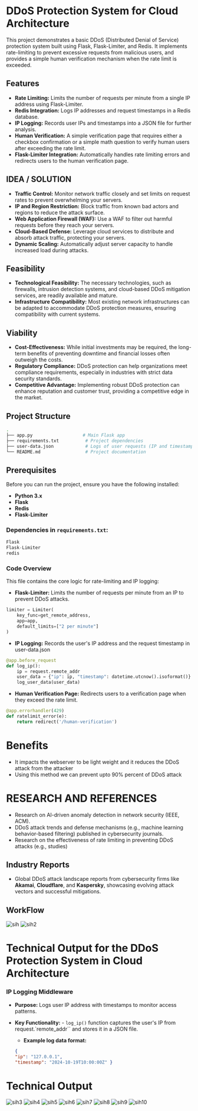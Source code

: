 # DDoS Protection System for Cloud Architecture

This project demonstrates a basic DDoS (Distributed Denial of Service) protection system built using Flask, Flask-Limiter, and Redis. It implements rate-limiting to prevent excessive requests from malicious users, and provides a simple human verification mechanism when the rate limit is exceeded.

## Features

- **Rate Limiting:** Limits the number of requests per minute from a single IP address using Flask-Limiter.
- **Redis Integration:** Logs IP addresses and request timestamps in a Redis database.
- **IP Logging:** Records user IPs and timestamps into a JSON file for further analysis.
- **Human Verification:** A simple verification page that requires either a checkbox confirmation or a simple math question to verify human users after exceeding the rate limit.
- **Flask-Limiter Integration:** Automatically handles rate limiting errors and redirects users to the human verification page.
## IDEA / SOLUTION

- **Traffic Control:** Monitor network traffic closely and set limits on request rates to prevent overwhelming your servers.
- **IP and Region Restriction:** Block traffic from known bad actors and regions to reduce the attack surface.
- **Web Application Firewall (WAF):** Use a WAF to filter out harmful requests before they reach your servers.
- **Cloud-Based Defense:** Leverage cloud services to distribute and absorb attack traffic, protecting your servers.
- **Dynamic Scaling:** Automatically adjust server capacity to handle increased load during attacks.

## Feasibility
- **Technological Feasibility:** The necessary technologies, such as firewalls, intrusion detection systems, and cloud-based DDoS mitigation services, are readily available and mature.
- **Infrastructure Compatibility:** Most existing network infrastructures can be adapted to accommodate DDoS protection measures, ensuring compatibility with current systems.

## Viability
- **Cost-Effectiveness:** While initial investments may be required, the long-
term benefits of preventing downtime and financial losses often outweigh the
costs.
- **Regulatory Compliance:** DDoS protection can help organizations meet
compliance requirements, especially in industries with strict data security
standards.
- **Competitive Advantage:** Implementing robust DDoS protection can enhance
reputation and customer trust, providing a competitive edge in the market.
## Project Structure

```bash
.
├── app.py                   # Main Flask app
├── requirements.txt          # Project dependencies
├── user-data.json            # Logs of user requests (IP and timestamp)
└── README.md                 # Project documentation
```

## Prerequisites

Before you can run the project, ensure you have the following installed:

- **Python 3.x**
- **Flask**
- **Redis**
- **Flask-Limiter**


### Dependencies in `requirements.txt`:

```go
Flask
Flask-Limiter
redis
```

### Code Overview
This file contains the core logic for rate-limiting and IP logging:
- **Flask-Limiter:** Limits the number of requests per minute from an IP to prevent DDoS attacks.
```python
limiter = Limiter(
    key_func=get_remote_address,
    app=app,
    default_limits=["2 per minute"]
)
```
- **IP Logging:** Records the user's IP address and the request timestamp in user-data.json
```python
@app.before_request
def log_ip():
    ip = request.remote_addr
    user_data = {"ip": ip, "timestamp": datetime.utcnow().isoformat()}
    log_user_data(user_data)

```
- **Human Verification Page:** Redirects users to a verification page when they exceed the rate limit.
```python
@app.errorhandler(429)
def ratelimit_error(e):
    return redirect('/human-verification')
```
# Benefits
- It impacts the webserver to be light weight and it reduces the DDoS attack from the attacker
- Using this method we can prevent upto 90% percent of DDoS attack

# RESEARCH AND REFERENCES
- Research on AI-driven anomaly detection in network security (IEEE, ACM).
- DDoS attack trends and defense mechanisms (e.g., machine learning behavior-based filtering) published in cybersecurity journals.
- Research on the effectiveness of rate limiting in preventing DDoS attacks (e.g., studies)
## Industry Reports 
- Global DDoS attack landscape reports from cybersecurity firms like **Akamai**, **Cloudflare**, and **Kaspersky**, showcasing evolving attack vectors and successful mitigations.

## WorkFlow
![sih](https://github.com/user-attachments/assets/3440f6bf-ee0e-4779-8646-54a34c052260)
![sih2](https://github.com/user-attachments/assets/ed35e36c-eb32-4260-9cec-d88f37451b92)

# Technical Output for the DDoS Protection System in Cloud Architecture
###  IP Logging Middleware

- **Purpose:** Logs user IP address with timestamps to monitor access patterns.
- **Key Functionality:**
      - `log_ip()` function captures the user's IP from request.`remote_addr`` and stores it in a JSON file.
  
  - **Example log data format:**
  ```json
  {
  "ip": "127.0.0.1",
  "timestamp": "2024-10-19T10:00:00Z" }
  ```

# Technical Output
![sih3](https://github.com/user-attachments/assets/62fbb158-0c3a-4f98-9f73-5021d1eb2071)
![sih4](https://github.com/user-attachments/assets/8732e648-402b-49e4-ab6c-460f2167205b)
![sih5](https://github.com/user-attachments/assets/26b610e8-03f4-4c54-bddd-912683769a4e)
![sih6](https://github.com/user-attachments/assets/3113ffe9-114f-4567-b540-4a41765f8882)
![sih7](https://github.com/user-attachments/assets/cae9d532-742a-4fb9-b127-703c897dc84b)
![sih8](https://github.com/user-attachments/assets/d6a22921-446f-4004-b5bc-6d449eb64903)
![sih9](https://github.com/user-attachments/assets/82732633-5db8-41c4-9dbe-dfa4a930c831)
![sih10](https://github.com/user-attachments/assets/0c77e6be-31e4-48bd-a89c-fc65e31a9036)


